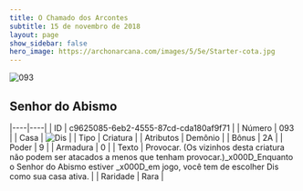 ```yaml
---
title: O Chamado dos Arcontes
subtitle: 15 de novembro de 2018
layout: page
show_sidebar: false
hero_image: https://archonarcana.com/images/5/5e/Starter-cota.jpg
---
```


![093](https://cdn.keyforgegame.com/media/card_front/pt/341_093_95PVMCCHQ7P2_pt.png)

## Senhor do Abismo

|----|----|
| ID | c9625085-6eb2-4555-87cd-cda180af9f71 |
| Número | 093 |
| Casa | ![Dis](https://archonarcana.com/images/thumb/e/e8/Dis.png/22px-Dis.png "Dis") |
| Tipo | Criatura |
| Atributos | Demônio |
| Bônus | 2A |
| Poder | 9 |
| Armadura | 0 |
| Texto | Provocar. (Os vizinhos desta criatura  não podem ser atacados a menos que tenham provocar.)_x000D_Enquanto o Senhor do Abismo estiver _x000D_em jogo, você tem de escolher Dis como sua casa ativa. |
| Raridade | Rara |
